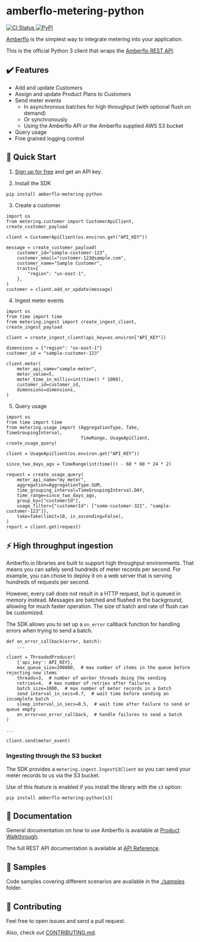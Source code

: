 # amberflo-metering-python

<p>
    <a href="https://github.com/amberflo/metering-python/actions">
        <img alt="CI Status" src="https://github.com/amberflo/metering-python/actions/workflows/tests.yml/badge.svg?branch=part-5-reorganize-tests-samples">
    </a>
    <a href="https://pypi.org/project/amberflo-metering-python/">
        <img alt="PyPI" src="https://img.shields.io/pypi/v/amberflo-metering-python">
    </a>
</p>

[Amberflo](https://amberflo.io) is the simplest way to integrate metering into your application.

This is the official Python 3 client that wraps the [Amberflo REST API](https://docs.amberflo.io/docs).

## :heavy_check_mark: Features

- Add and update Customers
- Assign and update Product Plans to Customers
- Send meter events
    - In asynchronous batches for high throughput (with optional flush on demand)
    - Or synchronously
    - Using the Amberflo API or the Amberflo supplied AWS S3 bucket
- Query usage
- Fine grained logging control

## :rocket: Quick Start

1. [Sign up for free](https://ui.amberflo.io/) and get an API key.

2. Install the SDK

```
pip install amberflo-metering-python
```

3. Create a customer

```python3
import os
from metering.customer import CustomerApiClient, create_customer_payload

client = CustomerApiClient(os.environ.get("API_KEY"))

message = create_customer_payload(
    customer_id="sample-customer-123",
    customer_email="customer-123@sample.com",
    customer_name="Sample Customer",
    traits={
        "region": "us-east-1",
    },
)
customer = client.add_or_update(message)
```

4. Ingest meter events

```python3
import os
from time import time
from metering.ingest import create_ingest_client, create_ingest_payload

client = create_ingest_client(api_key=os.environ["API_KEY"])

dimensions = {"region": "us-east-1"}
customer_id = "sample-customer-123"

client.meter(
    meter_api_name="sample-meter",
    meter_value=5,
    meter_time_in_millis=int(time() * 1000),
    customer_id=customer_id,
    dimensions=dimensions,
)
```

5. Query usage

```python3
import os
from time import time
from metering.usage import (AggregationType, Take, TimeGroupingInterval,
                            TimeRange, UsageApiClient, create_usage_query)

client = UsageApiClient(os.environ.get("API_KEY"))

since_two_days_ago = TimeRange(int(time()) - 60 * 60 * 24 * 2)

request = create_usage_query(
    meter_api_name="my_meter",
    aggregation=AggregationType.SUM,
    time_grouping_interval=TimeGroupingInterval.DAY,
    time_range=since_two_days_ago,
    group_by=["customerId"],
    usage_filter={"customerId": ["some-customer-321", "sample-customer-123"]},
    take=Take(limit=10, is_ascending=False),
)
report = client.get(request)
```

## :zap: High throughput ingestion

Amberflo.io libraries are built to support high throughput environments. That
means you can safely send hundreds of meter records per second. For example,
you can chose to deploy it on a web server that is serving hundreds of requests
per second.

However, every call does not result in a HTTP request, but is queued in memory
instead. Messages are batched and flushed in the background, allowing for much
faster operation. The size of batch and rate of flush can be customized.

The SDK allows you to set up a `on_error` callback function for handling errors
when trying to send a batch.

```python3
def on_error_callback(error, batch):
    ...

client = ThreadedProducer(
    {'api_key': API_KEY},
    max_queue_size=200000,  # max number of items in the queue before rejecting new items
    threads=3,  # number of worker threads doing the sending
    retries=4,  # max number of retries after failures
    batch_size=1000,  # max number of meter records in a batch
    send_interval_in_secs=0.7,  # wait time before sending an incomplete batch
    sleep_interval_in_secs=0.5,  # wait time after failure to send or queue empty
    on_error=on_error_callback,  # handle failures to send a batch
)

...

client.send(meter_event)
```

### Ingesting through the S3 bucket

The SDK provides a `metering.ingest.IngestS3Client` so you can send your meter
records to us via the S3 bucket.

Use of this feature is enabled if you install the library with the `s3` option:
```
pip install amberflo-metering-python[s3]
```

## :book: Documentation

General documentation on how to use Amberflo is available at [Product Walkthrough](https://docs.amberflo.io/docs/product-walkthrough).

The full REST API documentation is available at [API Reference](https://docs.amberflo.io/reference).

## :scroll: Samples

Code samples covering different scenarios are available in the [./samples](https://github.com/amberflo/metering-python/blob/main/samples/README.md) folder.

## :construction_worker: Contributing

Feel free to open issues and send a pull request.

Also, check out [CONTRIBUTING.md](https://github.com/amberflo/metering-python/blob/main/CONTRIBUTING.md).
